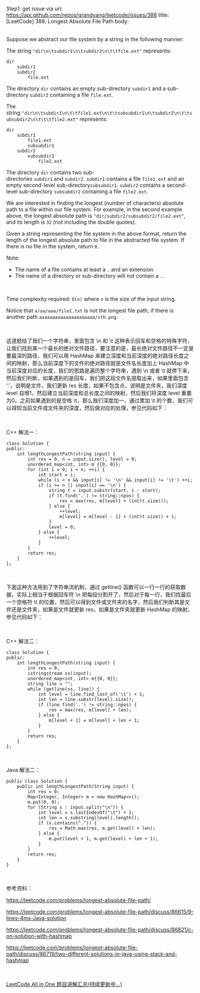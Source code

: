 Step1: get issue via url: https://api.github.com/repos/grandyang/leetcode/issues/388 
 title:[LeetCode] 388. Longest Absolute File Path 
 body:  
  

Suppose we abstract our file system by a string in the following manner:

The string `"dir\n\tsubdir1\n\tsubdir2\n\t\tfile.ext"` represents:
    
    
    dir
        subdir1
        subdir2
            file.ext
    

The directory `dir` contains an empty sub-directory `subdir1` and a sub-directory `subdir2` containing a file `file.ext`.

The string `"dir\n\tsubdir1\n\t\tfile1.ext\n\t\tsubsubdir1\n\tsubdir2\n\t\tsubsubdir2\n\t\t\tfile2.ext"` represents:
    
    
    dir
        subdir1
            file1.ext
            subsubdir1
        subdir2
            subsubdir2
                file2.ext
    

The directory `dir` contains two sub-directories `subdir1` and `subdir2`. `subdir1` contains a file `file1.ext` and an empty second-level sub-directory`subsubdir1`. `subdir2` contains a second-level sub-directory `subsubdir2` containing a file `file2.ext`.

We are interested in finding the longest (number of characters) absolute path to a file within our file system. For example, in the second example above, the longest absolute path is `"dir/subdir2/subsubdir2/file2.ext"`, and its length is `32` (not including the double quotes).

Given a string representing the file system in the above format, return the length of the longest absolute path to file in the abstracted file system. If there is no file in the system, return `0`.

Note:

  * The name of a file contains at least a `.` and an extension.
  * The name of a directory or sub-directory will not contain a `.`.



 

Time complexity required: `O(n)` where `n` is the size of the input string.

Notice that `a/aa/aaa/file1.txt` is not the longest file path, if there is another path `aaaaaaaaaaaaaaaaaaaaa/sth.png`.

 

这道题给了我们一个字符串，里面包含 \n 和 \t 这种表示回车和空格的特殊字符，让我们找到某一个最长的绝对文件路径，要注意的是，最长绝对文件路径不一定是要最深的路径，我们可以用 HashMap 来建立深度和当前深度的绝对路径长度之间的映射，那么当前深度下的文件的绝对路径就是文件名长度加上 HashMap 中当前深度对应的长度，我们的思路是遍历整个字符串，遇到 \n 或者 \t 就停下来，然后我们判断，如果遇到的是回车，我们把这段文件名提取出来，如果里面包含 '.'，说明是文件，我们更新 res 长度，如果不包含点，说明是文件夹，我们深度 level 自增1，然后建立当前深度和总长度之间的映射，然后我们将深度 level 重置为0。之前如果遇到的是空格 \t，那么我们深度加一，通过累加 \t 的个数，我们可以得知当前文件或文件夹的深度，然后做对应的处理，参见代码如下：

 

C++ 解法一：
    
    
    class Solution {
    public:
        int lengthLongestPath(string input) {
            int res = 0, n = input.size(), level = 0;
            unordered_map<int, int> m {{0, 0}};
            for (int i = 0; i < n; ++i) {
                int start = i;
                while (i < n && input[i] != '\n' && input[i] != '\t') ++i;
                if (i >= n || input[i] == '\n') {
                    string t = input.substr(start, i - start);
                    if (t.find('.') != string::npos) {
                        res = max(res, m[level] + (int)t.size());
                    } else {
                        ++level;
                        m[level] = m[level - 1] + (int)t.size() + 1;
                    }
                    level = 0;
                } else {
                    ++level;
                }
            }
            return res;
        }
    };

 

下面这种方法用到了字符串流机制，通过 getline() 函数可以一行一行的获取数据，实际上相当于根据回车符 \n 把每段分割开了，然后对于每一行，我们找最后一个空格符 \t 的位置，然后可以得到文件或文件夹的名字，然后我们判断其是文件还是文件夹，如果是文件就更新 res，如果是文件夹就更新 HashMap 的映射，参见代码如下：

 

C++ 解法二：
    
    
    class Solution {
    public:
        int lengthLongestPath(string input) {
            int res = 0;
            istringstream ss(input);
            unordered_map<int, int> m{{0, 0}};
            string line = "";
            while (getline(ss, line)) {
                int level = line.find_last_of('\t') + 1;
                int len = line.substr(level).size();
                if (line.find('.') != string::npos) {
                    res = max(res, m[level] + len);
                } else {
                    m[level + 1] = m[level] + len + 1;
                }
            }
            return res;
        }
    };

 

Java 解法二：
    
    
    public class Solution {
        public int lengthLongestPath(String input) {
            int res = 0;
            Map<Integer, Integer> m = new HashMap<>();
            m.put(0, 0);
            for (String s : input.split("\n")) {
                int level = s.lastIndexOf("\t") + 1;
                int len = s.substring(level).length();
                if (s.contains(".")) {
                    res = Math.max(res, m.get(level) + len);
                } else {
                    m.put(level + 1, m.get(level) + len + 1);
                }
            }
            return res;
        }
    }

 

参考资料：

<https://leetcode.com/problems/longest-absolute-file-path/>

<https://leetcode.com/problems/longest-absolute-file-path/discuss/86615/9-lines-4ms-Java-solution>

<https://leetcode.com/problems/longest-absolute-file-path/discuss/86821/c-on-solution-with-hashmap>

<https://leetcode.com/problems/longest-absolute-file-path/discuss/86719/two-different-solutions-in-java-using-stack-and-hashmap>

 

[LeetCode All in One 题目讲解汇总(持续更新中...)](http://www.cnblogs.com/grandyang/p/4606334.html)
